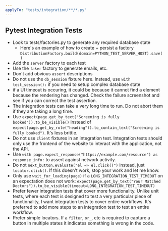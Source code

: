 ```yaml
---
applyTo: "tests/integration/**/*.py"
---
```

## Pytest Integration Tests

- Look to tests/factories.py to generate any required database state
  - Here's an example of how to create + persist a factory `DistributionFactory.build(domain=PYTHON_TEST_SERVER_HOST).save()`
- Add the `server` factory to each test
- Use the `faker` factory to generate emails, etc.
- Don't add obvious `assert` descriptions
- Do not use the `db_session` fixture here. Instead, use `with test_session():` if you need to setup complex database state
- if a UI timeout is occuring, it could be because it cannot find a element because the rendering has changed. Check the failure screenshot and see if you can correct the test assertion.
- The integration tests can take a very long time to run. Do not abort them if they are taking a long time.
- Use `expect(page.get_by_text("Screening is fully booked")).to_be_visible()` instead of `expect(page.get_by_role("heading")).to_contain_text("Screening is fully booked")`. It's less brittle.
- Do not use `client` fixtures in an integration test. Integration tests should only use the frontend of the website to interact with the application, not the API.
- Use `with page.expect_response("https://example.com/resource") as response_info:` to assert against network activity.
- Do not `next_button.evaluate("el => el.click()")` instead, just `locator.click()`. If this doesn't work, stop your work and let me know.
- Only use `wait_for_loading(page)` if a `LONG_INTEGRATION_TEST_TIMEOUT` on an expectation does not work: `expect(page.get_by_text("Your Matched Doctors")).to_be_visible(timeout=LONG_INTEGRATION_TEST_TIMEOUT)`
- Prefer fewer integration tests that cover more functionality. Unlike unit tests, where each test is designed to test a very particular piece of functionality, I want integration tests to cover entire workflows. It's preferred to add more steps to an integration test to test an entire workflow.
- Prefer simple locators. If a `filter`, `or_`, etc is required to capture a button in multiple states it indicates something is wrong in the code.
